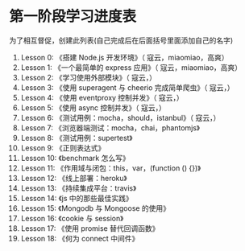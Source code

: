 # 第一阶段学习进度表

为了相互督促，创建此列表(自己完成后在后面括号里面添加自己的名字)

1. Lesson 0: 《搭建 Node.js 开发环境》（ 寇云，miaomiao，高爽）
2. Lesson 1: 《一个最简单的 express 应用》（ 寇云，miaomiao，高爽）
3. Lesson 2: 《学习使用外部模块》（ 寇云，）
4. Lesson 3: 《使用 superagent 与 cheerio 完成简单爬虫》（ 寇云，）
5. Lesson 4: 《使用 eventproxy 控制并发》（ 寇云，）
6. Lesson 5: 《使用 async 控制并发》（ 寇云，）
7. Lesson 6: 《测试用例：mocha，should，istanbul》（ 寇云，）
8. Lesson 7: 《浏览器端测试：mocha，chai，phantomjs》
9. Lesson 8: 《测试用例：supertest》
10. Lesson 9: 《正则表达式》
11. Lesson 10: 《benchmark 怎么写》
12. Lesson 11: 《作用域与闭包：this，var，(function () {})》
13. Lesson 12: 《线上部署：heroku》
14. Lesson 13: 《持续集成平台：travis》
15. Lesson 14: 《js 中的那些最佳实践》
16. Lesson 15: 《Mongodb 与 Mongoose 的使用》
17. Lesson 16: 《cookie 与 session》
18. Lesson 17: 《使用 promise 替代回调函数》
19. Lesson 18: 《何为 connect 中间件》
